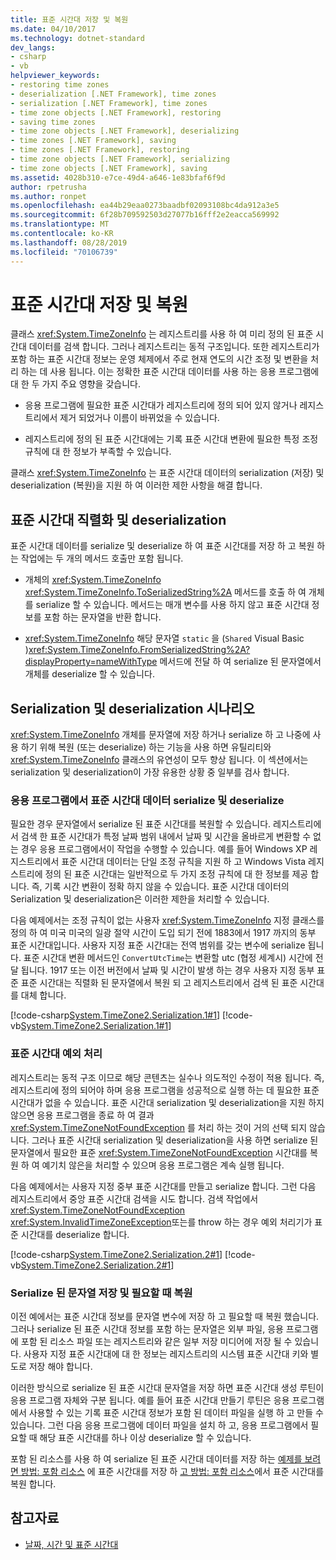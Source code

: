 ```yaml
---
title: 표준 시간대 저장 및 복원
ms.date: 04/10/2017
ms.technology: dotnet-standard
dev_langs:
- csharp
- vb
helpviewer_keywords:
- restoring time zones
- deserialization [.NET Framework], time zones
- serialization [.NET Framework], time zones
- time zone objects [.NET Framework], restoring
- saving time zones
- time zone objects [.NET Framework], deserializing
- time zones [.NET Framework], saving
- time zones [.NET Framework], restoring
- time zone objects [.NET Framework], serializing
- time zone objects [.NET Framework], saving
ms.assetid: 4028b310-e7ce-49d4-a646-1e83bfaf6f9d
author: rpetrusha
ms.author: ronpet
ms.openlocfilehash: ea44b29eaa0273baadbf02093108bc4da912a3e5
ms.sourcegitcommit: 6f28b709592503d27077b16fff2e2eacca569992
ms.translationtype: MT
ms.contentlocale: ko-KR
ms.lasthandoff: 08/28/2019
ms.locfileid: "70106739"
---
```

# <a name="saving-and-restoring-time-zones"></a>표준 시간대 저장 및 복원

클래스 <xref:System.TimeZoneInfo> 는 레지스트리를 사용 하 여 미리 정의 된 표준 시간대 데이터를 검색 합니다. 그러나 레지스트리는 동적 구조입니다. 또한 레지스트리가 포함 하는 표준 시간대 정보는 운영 체제에서 주로 현재 연도의 시간 조정 및 변환을 처리 하는 데 사용 됩니다. 이는 정확한 표준 시간대 데이터를 사용 하는 응용 프로그램에 대 한 두 가지 주요 영향을 갖습니다.

- 응용 프로그램에 필요한 표준 시간대가 레지스트리에 정의 되어 있지 않거나 레지스트리에서 제거 되었거나 이름이 바뀌었을 수 있습니다.

- 레지스트리에 정의 된 표준 시간대에는 기록 표준 시간대 변환에 필요한 특정 조정 규칙에 대 한 정보가 부족할 수 있습니다.

클래스 <xref:System.TimeZoneInfo> 는 표준 시간대 데이터의 serialization (저장) 및 deserialization (복원)을 지원 하 여 이러한 제한 사항을 해결 합니다.

## <a name="time-zone-serialization-and-deserialization"></a>표준 시간대 직렬화 및 deserialization

표준 시간대 데이터를 serialize 및 deserialize 하 여 표준 시간대를 저장 하 고 복원 하는 작업에는 두 개의 메서드 호출만 포함 됩니다.

- 개체의 <xref:System.TimeZoneInfo> <xref:System.TimeZoneInfo.ToSerializedString%2A> 메서드를 호출 하 여 개체를 serialize 할 수 있습니다. 메서드는 매개 변수를 사용 하지 않고 표준 시간대 정보를 포함 하는 문자열을 반환 합니다.

- <xref:System.TimeZoneInfo> 해당 문자열 `static` 을 (`Shared` Visual Basic )<xref:System.TimeZoneInfo.FromSerializedString%2A?displayProperty=nameWithType> 메서드에 전달 하 여 serialize 된 문자열에서 개체를 deserialize 할 수 있습니다.

## <a name="serialization-and-deserialization-scenarios"></a>Serialization 및 deserialization 시나리오

<xref:System.TimeZoneInfo> 개체를 문자열에 저장 하거나 serialize 하 고 나중에 사용 하기 위해 복원 (또는 deserialize) 하는 기능을 사용 하면 유틸리티와 <xref:System.TimeZoneInfo> 클래스의 유연성이 모두 향상 됩니다. 이 섹션에서는 serialization 및 deserialization이 가장 유용한 상황 중 일부를 검사 합니다.

### <a name="serializing-and-deserializing-time-zone-data-in-an-application"></a>응용 프로그램에서 표준 시간대 데이터 serialize 및 deserialize

필요한 경우 문자열에서 serialize 된 표준 시간대를 복원할 수 있습니다. 레지스트리에서 검색 한 표준 시간대가 특정 날짜 범위 내에서 날짜 및 시간을 올바르게 변환할 수 없는 경우 응용 프로그램에서이 작업을 수행할 수 있습니다. 예를 들어 Windows XP 레지스트리에서 표준 시간대 데이터는 단일 조정 규칙을 지원 하 고 Windows Vista 레지스트리에 정의 된 표준 시간대는 일반적으로 두 가지 조정 규칙에 대 한 정보를 제공 합니다. 즉, 기록 시간 변환이 정확 하지 않을 수 있습니다. 표준 시간대 데이터의 Serialization 및 deserialization은 이러한 제한을 처리할 수 있습니다.

다음 예제에서는 조정 규칙이 없는 사용자 <xref:System.TimeZoneInfo> 지정 클래스를 정의 하 여 미국 미국의 일광 절약 시간이 도입 되기 전에 1883에서 1917 까지의 동부 표준 시간대입니다. 사용자 지정 표준 시간대는 전역 범위를 갖는 변수에 serialize 됩니다. 표준 시간대 변환 메서드인 `ConvertUtcTime`는 변환할 utc (협정 세계시) 시간에 전달 됩니다. 1917 또는 이전 버전에서 날짜 및 시간이 발생 하는 경우 사용자 지정 동부 표준 표준 시간대는 직렬화 된 문자열에서 복원 되 고 레지스트리에서 검색 된 표준 시간대를 대체 합니다.

[!code-csharp[System.TimeZone2.Serialization.1#1](../../../samples/snippets/csharp/VS_Snippets_CLR_System/system.TimeZone2.Serialization.1/cs/Serialization.cs#1)]
[!code-vb[System.TimeZone2.Serialization.1#1](../../../samples/snippets/visualbasic/VS_Snippets_CLR_System/system.TimeZone2.Serialization.1/vb/Serialization.vb#1)]

### <a name="handling-time-zone-exceptions"></a>표준 시간대 예외 처리

레지스트리는 동적 구조 이므로 해당 콘텐츠는 실수나 의도적인 수정이 적용 됩니다. 즉, 레지스트리에 정의 되어야 하며 응용 프로그램을 성공적으로 실행 하는 데 필요한 표준 시간대가 없을 수 있습니다. 표준 시간대 serialization 및 deserialization을 지원 하지 않으면 응용 프로그램을 종료 하 여 결과 <xref:System.TimeZoneNotFoundException> 를 처리 하는 것이 거의 선택 되지 않습니다. 그러나 표준 시간대 serialization 및 deserialization을 사용 하면 serialize 된 문자열에서 필요한 표준 <xref:System.TimeZoneNotFoundException> 시간대를 복원 하 여 예기치 않은을 처리할 수 있으며 응용 프로그램은 계속 실행 됩니다.

다음 예제에서는 사용자 지정 중부 표준 시간대를 만들고 serialize 합니다. 그런 다음 레지스트리에서 중앙 표준 시간대 검색을 시도 합니다. 검색 작업에서 <xref:System.TimeZoneNotFoundException> <xref:System.InvalidTimeZoneException>또는를 throw 하는 경우 예외 처리기가 표준 시간대를 deserialize 합니다.

[!code-csharp[System.TimeZone2.Serialization.2#1](../../../samples/snippets/csharp/VS_Snippets_CLR_System/system.TimeZone2.Serialization.2/cs/Serialization2.cs#1)]
[!code-vb[System.TimeZone2.Serialization.2#1](../../../samples/snippets/visualbasic/VS_Snippets_CLR_System/system.TimeZone2.Serialization.2/vb/Serialization2.vb#1)]

### <a name="storing-a-serialized-string-and-restoring-it-when-needed"></a>Serialize 된 문자열 저장 및 필요할 때 복원

이전 예에서는 표준 시간대 정보를 문자열 변수에 저장 하 고 필요할 때 복원 했습니다. 그러나 serialize 된 표준 시간대 정보를 포함 하는 문자열은 외부 파일, 응용 프로그램에 포함 된 리소스 파일 또는 레지스트리와 같은 일부 저장 미디어에 저장 될 수 있습니다. 사용자 지정 표준 시간대에 대 한 정보는 레지스트리의 시스템 표준 시간대 키와 별도로 저장 해야 합니다.

이러한 방식으로 serialize 된 표준 시간대 문자열을 저장 하면 표준 시간대 생성 루틴이 응용 프로그램 자체와 구분 됩니다. 예를 들어 표준 시간대 만들기 루틴은 응용 프로그램에서 사용할 수 있는 기록 표준 시간대 정보가 포함 된 데이터 파일을 실행 하 고 만들 수 있습니다. 그런 다음 응용 프로그램에 데이터 파일을 설치 하 고, 응용 프로그램에서 필요할 때 해당 표준 시간대를 하나 이상 deserialize 할 수 있습니다.

포함 된 리소스를 사용 하 여 serialize 된 표준 시간대 데이터를 저장 하는 [예제를 보려면 방법: 포함 리소스](../../../docs/standard/datetime/save-time-zones-to-an-embedded-resource.md) 에 표준 시간대를 저장 하 [고 방법: 포함 리소스](../../../docs/standard/datetime/restore-time-zones-from-an-embedded-resource.md)에서 표준 시간대를 복원 합니다.

## <a name="see-also"></a>참고자료

- [날짜, 시간 및 표준 시간대](../../../docs/standard/datetime/index.md)
